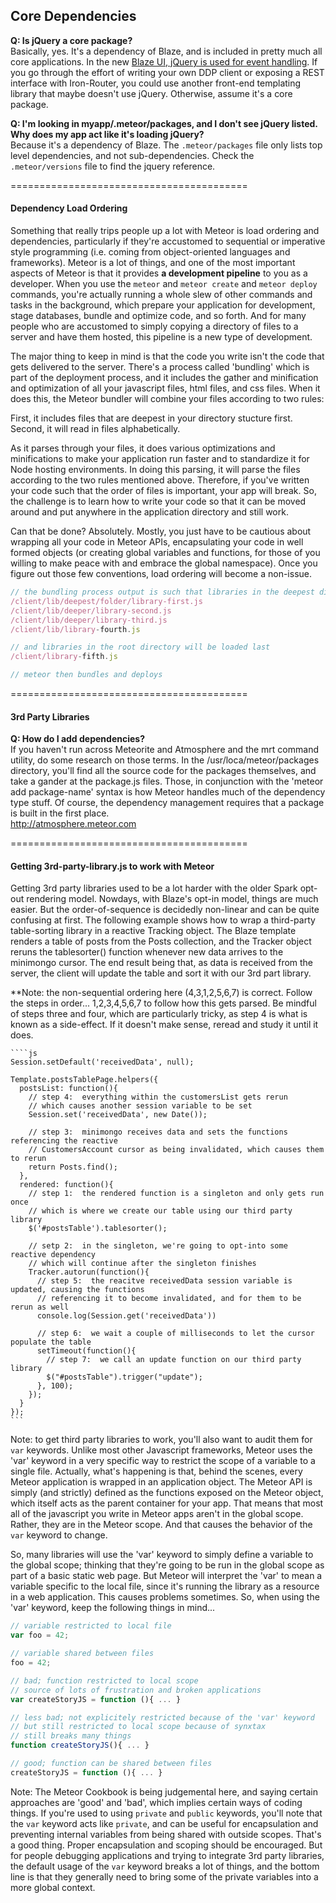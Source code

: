 ## Core Dependencies  

**Q:  Is jQuery a core package?**  
Basically, yes.  It's a dependency of Blaze, and is included in pretty much all core applications.  In the new [Blaze UI, jQuery is used for event handling](https://github.com/meteor/meteor/wiki/Using-Blaze#events-use-jquery). If you go through the effort of writing your own DDP client or exposing a REST interface with Iron-Router, you could use another front-end templating library that maybe doesn't use jQuery.  Otherwise, assume it's a core package.

**Q:  I'm looking in myapp/.meteor/packages, and I don't see jQuery listed.  Why does my app act like it's loading jQuery?**  
Because it's a dependency of Blaze.  The ``.meteor/packages`` file only lists top level dependencies, and not sub-dependencies.  Check the ``.meteor/versions`` file to find the jquery reference.

=========================================
#### Dependency Load Ordering

Something that really trips people up a lot with Meteor is load ordering and dependencies, particularly if they're accustomed to sequential or imperative style programming (i.e. coming from object-oriented languages and frameworks).  Meteor is a lot of things, and one of the most important aspects of Meteor is that it provides **a development pipeline** to you as a developer.  When you use the ``meteor`` and ``meteor create`` and ``meteor deploy`` commands, you're actually running a whole slew of other commands and tasks in the background, which prepare your application for development, stage databases, bundle and optimize code, and so forth.  And for many people who are accustomed to simply copying a directory of files to a server and have them hosted, this pipeline is a new type of development.

The major thing to keep in mind is that the code you write isn't the code that gets delivered to the server.  There's a process called 'bundling' which is part of the deployment process, and it includes the gather and minification and optimization of all your javascript files, html files, and css files.  When it does this, the Meteor bundler will combine your files according to two rules:  

First, it includes files that are deepest in your directory stucture first.  
Second, it will read in files alphabetically.

As it parses through your files, it does various optimizations and minifications to make your application run faster and to standardize it for Node hosting environments.  In doing this parsing, it will parse the files according to the two rules mentioned above.  Therefore, if you've written your code such that the order of files is important, your app will break.  So, the challenge is to learn how to write your code so that it can be moved around and put anywhere in the application directory and still work.  

Can that be done?  Absolutely.  Mostly, you just have to be cautious about wrapping all your code in Meteor APIs, encapsulating your code in well formed objects (or creating global variables and functions, for those of you willing to make peace with and embrace the global namespace).  Once you figure out those few conventions, load ordering will become a non-issue.

````js
// the bundling process output is such that libraries in the deepest directories will be loaded first    
/client/lib/deepest/folder/library-first.js  
/client/lib/deeper/library-second.js  
/client/lib/deeper/library-third.js  
/client/lib/library-fourth.js  

// and libraries in the root directory will be loaded last
/client/library-fifth.js  

// meteor then bundles and deploys
````
=========================================
#### 3rd Party Libraries    

**Q:  How do I add dependencies?**  
If you haven't run across Meteorite and Atmosphere and the mrt command utility, do some research on those terms.  In the /usr/loca/meteor/packages directory, you'll find all the source code for the packages themselves, and take a gander at the package.js files.  Those, in conjunction with the 'meteor add package-name' syntax is how Meteor handles much of the dependency type stuff.  Of course, the dependency management requires that a package is built in the first place.  
http://atmosphere.meteor.com  

=========================================
#### Getting 3rd-party-library.js to work with Meteor  

Getting 3rd party libraries used to be a lot harder with the older Spark opt-out rendering model.  Nowdays, with Blaze's opt-in model, things are much easier.  But the order-of-sequence is decidedly non-linear and can be quite confusing at first.  The following example shows how to wrap a third-party table-sorting library in a reactive Tracking object.  The Blaze template renders a table of posts from the Posts collection, and the Tracker object reruns the tablesorter() function whenever new data arrives to the minimongo cursor.  The end result being that, as data is received from the server, the client will update the table and sort it with our 3rd part library.

**Note:  the non-sequential ordering here (4,3,1,2,5,6,7) is correct.  Follow the steps in order...  1,2,3,4,5,6,7 to follow how this gets parsed. Be mindful of steps three and four, which are particularly tricky, as step 4 is what is known as a side-effect.  If it doesn't make sense, reread and study it until it does.

    ````js
    Session.setDefault('receivedData', null);
    
    Template.postsTablePage.helpers({
      postsList: function(){
        // step 4:  everything within the customersList gets rerun
        // which causes another session variable to be set
        Session.set('receivedData', new Date());
        
        // step 3:  minimongo receives data and sets the functions referencing the reactive
        // CustomersAccount cursor as being invalidated, which causes them to rerun
        return Posts.find();
      },
      rendered: function(){
        // step 1:  the rendered function is a singleton and only gets run once
        // which is where we create our table using our third party library
        $('#postsTable').tablesorter();
        
        // setp 2:  in the singleton, we're going to opt-into some reactive dependency
        // which will continue after the singleton finishes
        Tracker.autorun(function(){
          // step 5:  the reacitve receivedData session variable is updated, causing the functions
          // referencing it to become invalidated, and for them to be rerun as well
          console.log(Session.get('receivedData'))
          
          // step 6:  we wait a couple of milliseconds to let the cursor populate the table
          setTimeout(function(){
            // step 7:  we call an update function on our third party library
            $("#postsTable").trigger("update");
          }, 100);
        });
      }
    });
    ```



Note: to get third party libraries to work, you'll also want to audit them for `var` keywords.  Unlike most other Javascript frameworks, Meteor uses the 'var' keyword in a very specific way to restrict the scope of a variable to a single file.  Actually, what's happening is that, behind the scenes, every Meteor application is wrapped in an application object.  The Meteor API is simply (and strictly) defined as the functions exposed on the Meteor object, which itself acts as the parent container for your app.  That means that most all of the javascript you write in Meteor apps aren't in the global scope.  Rather, they are in the Meteor scope.  And that causes the behavior of the `var` keyword to change.  

So, many libraries will use the 'var' keyword to simply define a variable to the global scope; thinking that they're going to be run in the global scope as part of a basic static web page.  But Meteor will interpret the 'var' to mean a variable specific to the local file, since it's running the library as a resource in a web application.  This causes problems sometimes.  So, when using the 'var' keyword, keep the following things in mind...

````js
// variable restricted to local file
var foo = 42;

// variable shared between files
foo = 42;

// bad; function restricted to local scope
// source of lots of frustration and broken applications
var createStoryJS = function (){ ... }

// less bad; not explicitely restricted because of the 'var' keyword
// but still restricted to local scope because of synxtax
// still breaks many things
function createStoryJS(){ ... }

// good; function can be shared between files
createStoryJS = function (){ ... }
````

Note:  The Meteor Cookbook is being judgemental here, and saying certain approaches are 'good' and 'bad', which implies certain ways of coding things.  If you're used to using ``private`` and ``public`` keywords, you'll note that the ``var`` keyword acts like ``private``, and can be useful for encapsulation and preventing internal variables from being shared with outside scopes.  That's a good thing.   Proper encapsulation and scoping should be encouraged.  But for people debugging applications and trying to integrate 3rd party libraries, the default usage of the ``var`` keyword breaks a lot of things, and the bottom line is that they generally need to bring some of the private variables into a more global context.
